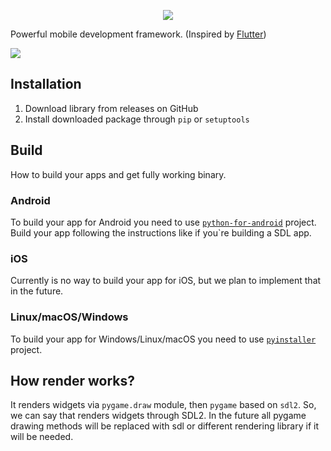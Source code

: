 <p align="center">
  <img src="https://imgur.com/download/cRa9Nhb/"/>
</p>

Powerful mobile development framework. (Inspired by [Flutter](https://flutter.dev/))

![](https://imgur.com/download/nEzr53g/)


## Installation

1. Download library from releases on GitHub
2. Install downloaded package through `pip` or `setuptools`

## Build

How to build your apps and get fully working binary.

### Android

To build your app for Android you need to use [`python-for-android`](https://github.com/kivy/python-for-android) project. Build your app following the instructions like if you`re building a SDL app.

### iOS

Currently is no way to build your app for iOS, but we plan to implement that in the future.

### Linux/macOS/Windows

To build your app for Windows/Linux/macOS you need to use [`pyinstaller`](http://www.pyinstaller.org) project.

## How render works?

It renders widgets via `pygame.draw` module, then `pygame` based on `sdl2`. So, we can say that renders widgets through SDL2. In the future all pygame drawing methods will be replaced with sdl or different rendering library if it will be needed.
